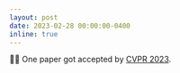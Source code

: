 ```yaml
---
layout: post
date: 2023-02-28 00:00:00-0400
inline: true
---
```


🏃‍♀ One paper got accepted by [CVPR 2023](https://cvpr.thecvf.com/).
